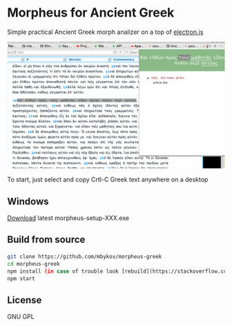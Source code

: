 # Morpheus for Ancient Greek


Simple practical Ancient Greek morph analizer on a top of [electron.js](https://github.com/electron/electron)


![Morpheus](https://github.com/mbykov/morpheus-greek/blob/master/assets/morpheus.png)

To start, just select and copy Crtl-C Greek text anywhere on a desktop


## Windows

[Download](https://github.com/mbykov/morpheus-greek/releases) latest morpheus-setup-XXX.exe

## Build from source

````bash
git clone https://github.com/mbykov/morpheus-greek
cd morpheus-greek
npm install (in case of trouble look [rebuild](https://stackoverflow.com/questions/42616008/node-module-version-conflict-when-installing-modules-for-electron))
npm start

````




## License

  GNU GPL
